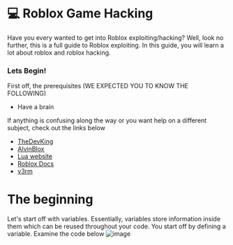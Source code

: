 # 💻 Roblox Game Hacking

Have you every wanted to get into Roblox exploiting/hacking?  Well, look no further, this is a full guide to Roblox exploiting.  In this guide, you will learn a lot about roblox and roblox hacking.

### Lets Begin!

First off, the prerequisites (WE EXPECTED YOU TO KNOW THE FOLLOWING)
- Have a brain

If anything is confusing along the way or you want help on a different subject, check out the links below<br/>
- [TheDevKing](https://www.youtube.com/@TheDevKing)
- [AlvinBlox](https://www.youtube.com/@AlvinBlox/playlists)
- [Lua website](https://www.lua.org/)
- [Roblox Docs](https://create.roblox.com/docs)
- [v3rm](https://v3rmillion.net/)

# The beginning

Let's start off with variables.  Essentially, variables store information inside them which can be reused throughout your code.  You start off by defining a variable.  Examine the code below
![image](https://github.com/JerrymiahPM/Roblox-Hacking-Full-Guide/assets/116575775/107cfa5c-43c7-443d-9c8b-ed144e7b03da)


